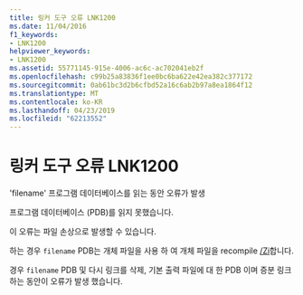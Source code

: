 ```yaml
---
title: 링커 도구 오류 LNK1200
ms.date: 11/04/2016
f1_keywords:
- LNK1200
helpviewer_keywords:
- LNK1200
ms.assetid: 55771145-915e-4006-ac6c-ac702041eb2f
ms.openlocfilehash: c99b25a83836f1ee0bc6ba622e42ea382c377172
ms.sourcegitcommit: 0ab61bc3d2b6cfbd52a16c6ab2b97a8ea1864f12
ms.translationtype: MT
ms.contentlocale: ko-KR
ms.lasthandoff: 04/23/2019
ms.locfileid: "62213552"
---
```

# <a name="linker-tools-error-lnk1200"></a>링커 도구 오류 LNK1200

'filename' 프로그램 데이터베이스를 읽는 동안 오류가 발생

프로그램 데이터베이스 (PDB)를 읽지 못했습니다.

이 오류는 파일 손상으로 발생할 수 있습니다.

하는 경우 `filename` PDB는 개체 파일을 사용 하 여 개체 파일을 recompile [/Zi](../../build/reference/z7-zi-zi-debug-information-format.md)합니다.

경우 `filename` PDB 및 다시 링크를 삭제, 기본 출력 파일에 대 한 PDB 이며 증분 링크 하는 동안이 오류가 발생 했습니다.